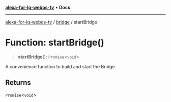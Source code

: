 [**alexa-for-lg-webos-tv**](../../README.md) • **Docs**

***

[alexa-for-lg-webos-tv](../../modules.md) / [bridge](../README.md) / startBridge

# Function: startBridge()

> **startBridge**(): `Promise`\<`void`\>

A convenience function to build and start the Bridge.

## Returns

`Promise`\<`void`\>
